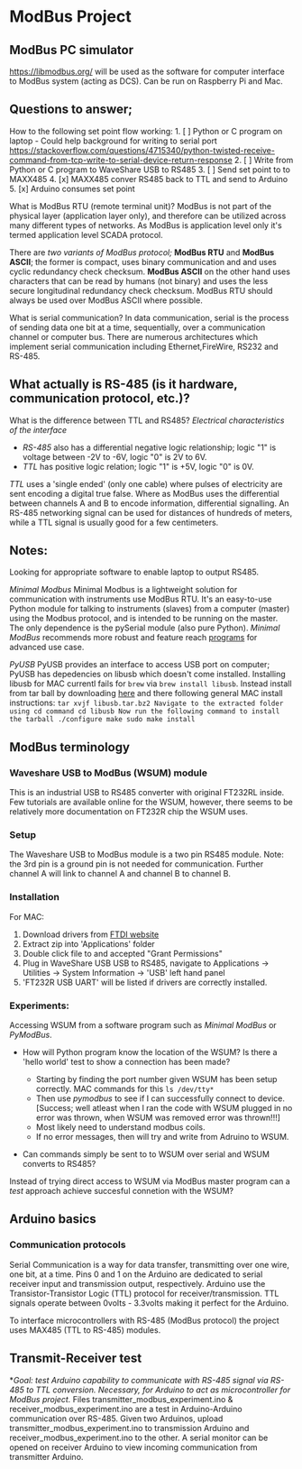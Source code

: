 # ModBus Project

## ModBus PC simulator 
https://libmodbus.org/ will be used as the software for computer interface to ModBus system (acting as DCS). Can be run on Raspberry Pi and Mac.

## Questions to answer;
How to the following set point flow working: 
    1. [ ] Python or C program on laptop
        - Could help background for writing to serial port https://stackoverflow.com/questions/4715340/python-twisted-receive-command-from-tcp-write-to-serial-device-return-response
    2. [ ] Write from Python or C program to WaveShare USB to RS485
    3. [ ] Send set point to to MAXX485 
    4. [x] MAXX485 conver RS485 back to TTL and send to Arduino 
    5. [x] Arduino consumes set point

What is ModBus RTU (remote terminal unit)? 
ModBus is not part of the physical layer (application layer only), and therefore can be utilized across many different types of networks. As ModBus is application level only it's termed application level SCADA protocol. 

There are *two variants of ModBus protocol;* **ModBus RTU** and **ModBus ASCII**; the former is compact, uses binary communication and and uses cyclic redundancy check checksum. **ModBus ASCII** on the other hand uses characters that can be read by humans (not binary) and uses the less secure longitudinal redundancy check checksum. ModBus RTU should always be used over ModBus ASCII where possible. 

What is serial communication? 
In data communication, serial is the process of sending data one bit at a time, sequentially, over a communication channel or computer bus. There are numerous architectures which implement serial communication including Ethernet,FireWire, RS232 and RS-485.

What actually is RS-485 (is it hardware, communication protocol, etc.)? 
- 

What is the difference between TTL and RS485?
*Electrical characteristics of the interface*
- *RS-485* also has a differential negative logic relationship; logic "1" is voltage between -2V to -6V, logic "0" is 2V to 6V.
- *TTL* has positive logic relation; logic "1" is +5V, logic "0" is 0V. 

*TTL* uses a 'single ended' (only one cable) where pulses of electricity are sent encoding a digital true false. Where as ModBus uses the differential between channels A and B to encode information, differential signalling. An RS-485 networking signal can be used for distances of hundreds of meters, while a TTL signal is usually good for a few centimeters.

## Notes: 
Looking for appropriate software to enable laptop to output RS485. 

*Minimal Modbus*
Minimal Modbus is a lightweight solution for communication with instruments use ModBus RTU. It's an easy-to-use Python module for talking to instruments (slaves) from a computer (master) using the Modbus protocol, and is intended to be running on the master. The only dependence is the pySerial module (also pure Python). 
*Minimal ModBus* recommends more robust and feature reach [programs](https://minimalmodbus.readthedocs.io/en/stable/related.html) for advanced use case.


*PyUSB*
PyUSB provides an interface to access USB port on computer; PyUSB has depedencies on libusb which doesn't come installed. Installing  libusb for MAC currentl fails for `brew` via `brew install libusb`. Instead install from tar ball by downloading [here](https://libusb.info/) and there following general MAC install instructions: 
`
tar xvjf libusb.tar.bz2
Navigate to the extracted folder using cd command
cd libusb
Now run the following command to install the tarball
./configure
make
sudo make install
`

## ModBus terminology


### Waveshare USB to ModBus (WSUM) module
This is an industrial USB to RS485 converter with original FT232RL inside. Few tutorials are available online for the WSUM, however, there seems to be relatively more documentation on FT232R chip the WSUM uses.

### Setup
The Waveshare USB to ModBus module is a two pin RS485 module. Note: the 3rd pin is a ground pin is not needed for communication. Further channel A will link to channel A and channel B to channel B.

### Installation
For MAC:
1. Download drivers from [FTDI website](https://ftdichip.com/drivers/vcp-drivers/)
2. Extract zip into 'Applications' folder
3. Double click file to and accepted "Grant Permissions" 
4. Plug in WaveShare USB USB to RS485, navigate to Applications -> Utilities -> System Information -> 'USB' left hand panel
5. 'FT232R USB UART' will be listed if drivers are correctly installed. 

### Experiments:
Accessing WSUM from a software program such as *Minimal ModBus* or *PyModBus*. 
- How will Python program know the location of the WSUM? Is there a 'hello world' test to show a connection has been made? 
    - Starting by finding the port number given WSUM has been setup correctly. MAC commands for this `ls /dev/tty*`
    - Then use *pymodbus* to see if I can successfully connect to device. \[Success; well atleast when I ran the code with WSUM plugged in no error was thrown, when WSUM was removed error was thrown!!!\]
    - Most likely need to understand modbus coils.
    - If no error messages, then will try and write from Adruino to WSUM.

- Can commands simply be sent to to WSUM over serial and WSUM converts to RS485? 

Instead of trying direct access to WSUM via ModBus master program can a *test* approach achieve succesful connetion with the WSUM? 


## Arduino basics

### Communication protocols
Serial Communication is a way for data transfer, transmitting over one wire, one bit, at a time. Pins 0 and 1 on the Arduino are dedicated to serial receiver input and transmission output, respectively. Arduino use the Transistor-Transistor Logic (TTL) protocol for receiver/transmission. TTL signals operate between 0volts - 3.3volts making it perfect for the Arduino. 

To interface microcontrollers with RS-485 (ModBus protocol) the project uses MAX485 (TTL to RS-485) modules.


## Transmit-Receiver test
**Goal: test Arduino capability to communicate with RS-485 signal via RS-485 to TTL conversion. Necessary, for  Arduino to act as microcontroller for ModBus project.*
Files transmitter_modbus_experiment.ino & receiver_modbus_experiment.ino are a test in Arduino-Arduino communication over RS-485. Given two Arduinos, upload transmitter_modbus_experiment.ino to transmission Arduino and receiver_modbus_experiment.ino to the other. A serial monitor can be opened on receiver Arduino to view incoming communication from transmitter Arduino.
